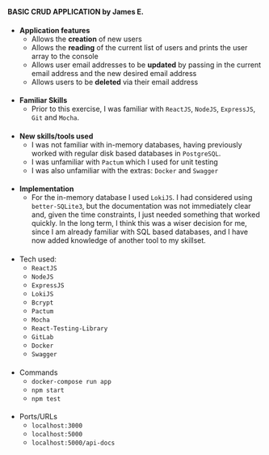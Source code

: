 **BASIC CRUD APPLICATION by James E.**
####
- **Application features**
  - Allows the **creation** of new users
  - Allows the **reading** of the current list of users and prints the user 
    array to the console
  - Allows user email addresses to be **updated** by passing in the current 
    email address and the new desired email address
  - Allows users to be **deleted** via their email address
####
  - **Familiar Skills**
    - Prior to this exercise, I was familiar with `ReactJS`, `NodeJS`, 
      `ExpressJS`, `Git` and `Mocha`.
####
  - **New skills/tools used**
    - I was not familiar with in-memory databases, having previously worked with 
      regular disk based databases in `PostgreSQL`.
    - I was unfamiliar with `Pactum` which I used for unit testing
    - I was also unfamiliar with the extras: `Docker` and `Swagger`
####
  - **Implementation**
    - For the in-memory database I used `LokiJS`. I had considered using 
      `better-SQLite3`, but the documentation was not immediately clear and, given the time 
      constraints, I just needed something that worked quickly. In the long term,
      I think this was a wiser decision for me, since I am already familiar with 
      SQL based databases, and I have now added knowledge of another tool to my 
      skillset.
####
- Tech used: 
  - `ReactJS`
  - `NodeJS`
  - `ExpressJS`
  - `LokiJS`
  - `Bcrypt`
  - `Pactum`
  - `Mocha`
  - `React-Testing-Library`
  - `GitLab`
  - `Docker`
  - `Swagger`
####
- Commands
  - `docker-compose run app`
  - `npm start`
  - `npm test`

####
- Ports/URLs
  - `localhost:3000`
  - `localhost:5000`
  - `localhost:5000/api-docs`
  